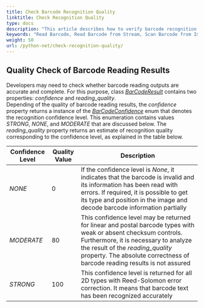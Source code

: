 ```yaml
---
title: Check Barcode Recognition Quality
linktitle: Check Recognition Quality
type: docs
description: "This article describes how to verify barcode recognition quality"
keywords: "Read Barcode, Read Barcode from Stream, Scan Barcode from Image, Many Barcodes in One Image, Read PDF417 Barcode, Read PDF417 Metadata, Read Qr Code, Read QR Code Metadata, QR Code Structured Append, Aspose.BarCode, Read Barcode C#"
weight: 50
url: /python-net/check-recognition-quality/
---
```


## **Quality Check of Barcode Reading Results**
Developers may need to check whether barcode reading outputs are accurate and complete. For this purpose, class [*BarCodeResult*](/barcode/python-net/api-reference/aspose.barcode.barcoderecognition/barcoderesult/) contains two properties: *confidence* and *reading_quality*.  
Depending of the quality of barcode reading results, the *confidence* property returns a instance of the [*BarCodeConfidence*](/barcode/python-net/api-reference/aspose.barcode.barcoderecognition/barcodeconfidence/) enum that denotes the recognition confidence level. This enumeration contains values *STRONG*, *NONE*, and *MODERATE* that are discussed below. The *reading_quality* property returns an estimate of recognition quality corresponding to the confidence level, as explained in the table below.
  
|Confidence Level|Quality Value|Description|
|---|---|---|
|*NONE*|0|If the confidence level is *None*, it indicates that the barcode is invalid and its information has been read with errors. If required, it is possible to get its type and position in the image and decode barcode information partially|
|*MODERATE*|80|This confidence level may be returned for linear and postal barcode types with weak or absent checksum controls. Furthermore, it is necessary to analyze the result of the *reading_quality* property. The absolute correctness of barcode reading results is not assured|
|*STRONG*|100|This confidence level is returned for all 2D types with Reed-Solomon error correction. It means that barcode text has been recognized accurately|
  

